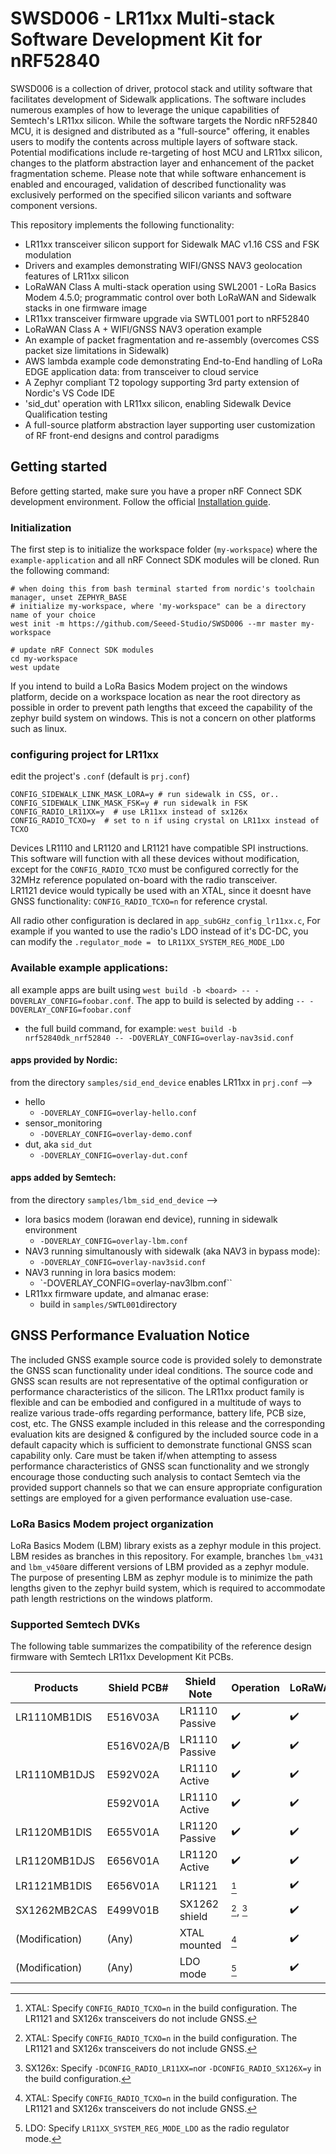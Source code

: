 # SWSD006 - LR11xx Multi-stack Software Development Kit for nRF52840

SWSD006 is a collection of driver, protocol stack and utility software that facilitates development of Sidewalk
applications. The software includes numerous examples of how to leverage the unique capabilities of Semtech's LR11xx silicon. 
While the software targets the Nordic nRF52840 MCU, it is designed and distributed as a "full-source" offering, it enables users to modify
the contents across multiple layers of software stack. Potential modifications include re-targeting of host MCU and LR11xx silicon,
changes to the platform abstraction layer and enhancement of the packet fragmentation scheme. 
Please note that while software enhancement is enabled and encouraged, validation of described functionality was exclusively performed on the specified silicon variants and software component versions.

This repository implements the following functionality:
- LR11xx transceiver silicon support for Sidewalk MAC v1.16 CSS and FSK modulation 
- Drivers and examples demonstrating WIFI/GNSS NAV3 geolocation features of LR11xx silicon
- LoRaWAN Class A multi-stack operation using SWL2001 - LoRa Basics Modem 4.5.0; programmatic control over both LoRaWAN and Sidewalk stacks in one firmware image
- LR11xx transceiver firmware upgrade via SWTL001 port to nRF52840
- LoRaWAN Class A + WIFI/GNSS NAV3 operation example
- An example of packet fragmentation and re-assembly (overcomes CSS packet size limitations in Sidewalk)
- AWS lambda example code demonstrating End-to-End handling of LoRa EDGE application data: from transceiver to cloud service 
- A Zephyr compliant T2 topology supporting 3rd party extension of Nordic's VS Code IDE
- 'sid_dut' operation with LR11xx silicon, enabling Sidewalk Device Qualification testing
- A full-source platform abstraction layer supporting user customization of RF front-end designs and control paradigms 

## Getting started

Before getting started, make sure you have a proper nRF Connect SDK development environment.
Follow the official
[Installation guide](https://developer.nordicsemi.com/nRF_Connect_SDK/doc/latest/nrf/installation/install_ncs.html).

### Initialization

The first step is to initialize the workspace folder (``my-workspace``) where
the ``example-application`` and all nRF Connect SDK modules will be cloned. Run the following
command:

```shell
# when doing this from bash terminal started from nordic's toolchain manager, unset ZEPHYR_BASE
# initialize my-workspace, where 'my-workspace" can be a directory name of your choice
west init -m https://github.com/Seeed-Studio/SWSD006 --mr master my-workspace

# update nRF Connect SDK modules
cd my-workspace
west update
```
If you intend to build a LoRa Basics Modem project on the windows platform,  decide on a workspace location as near the root directory as possible in order to prevent path lengths that exceed the capability of the zephyr build system on windows.  This is not a concern on other platforms such as linux.
### configuring project for LR11xx
edit the project's ``.conf`` (default is ``prj.conf``)
```
CONFIG_SIDEWALK_LINK_MASK_LORA=y # run sidewalk in CSS, or..
CONFIG_SIDEWALK_LINK_MASK_FSK=y # run sidewalk in FSK
CONFIG_RADIO_LR11XX=y  # use LR11xx instead of sx126x
CONFIG_RADIO_TCXO=y  # set to n if using crystal on LR11xx instead of TCXO
```
Devices LR1110 and LR1120 and LR1121 have compatible SPI instructions.  This software will function with all these devices without modification, except for the ``CONFIG_RADIO_TCXO`` must be configured correctly for the 32MHz reference populated on-board with the radio transceiver.  
LR1121 device would typically be used with an XTAL, since it doesnt have GNSS functionality: ``CONFIG_RADIO_TCXO=n`` for reference crystal.  

All radio other configuration is declared in ``app_subGHz_config_lr11xx.c``, For example if you wanted to use the radio's LDO instead of it's DC-DC, you can modify the ``.regulator_mode = `` to ``LR11XX_SYSTEM_REG_MODE_LDO``
### Available example applications:
all example apps are built using ``west build -b <board> -- -DOVERLAY_CONFIG=foobar.conf``.  The app to build is selected by adding ``-- -DOVERLAY_CONFIG=foobar.conf``
 * the full build command, for example: ``west build -b nrf52840dk_nrf52840 -- -DOVERLAY_CONFIG=overlay-nav3sid.conf``
#### apps provided by Nordic:
from the directory ``samples/sid_end_device`` enables LR11xx in ``prj.conf`` -->
* hello
   * ``-DOVERLAY_CONFIG=overlay-hello.conf``
* sensor_monitoring
   * ``-DOVERLAY_CONFIG=overlay-demo.conf``
* dut, aka ``sid_dut``
   * ``-DOVERLAY_CONFIG=overlay-dut.conf``
#### apps added by Semtech:
from the directory ``samples/lbm_sid_end_device`` -->
* lora basics modem (lorawan end device), running in sidewalk environment
   * ``-DOVERLAY_CONFIG=overlay-lbm.conf``
* NAV3 running simultanously with sidewalk (aka NAV3 in bypass mode):
  * ``-DOVERLAY_CONFIG=overlay-nav3sid.conf``
* NAV3 running in lora basics modem:
  * `-DOVERLAY_CONFIG=overlay-nav3lbm.conf``
 * LR11xx firmware update, and almanac erase:
   * build in ``samples/SWTL001``directory
 
## GNSS Performance Evaluation Notice

The included GNSS example source code is provided solely to demonstrate the GNSS scan functionality under ideal conditions.  The source code and GNSS scan results are not representative of the optimal configuration or performance characteristics  of the silicon. The LR11xx product family is flexible and can be embodied and configured in a multitude of ways to realize  various trade-offs regarding performance, battery life, PCB size, cost, etc. The GNSS example included in this release and the corresponding evaluation  kits are designed & configured by the included source code in a default capacity which is sufficient to demonstrate functional GNSS scan capability only. Care must be taken if/when attempting to assess performance characteristics of GNSS scan functionality and we strongly encourage those conducting such analysis to contact Semtech via the provided support channels so that we can ensure appropriate configuration settings are employed for a given performance evaluation use-case.
### LoRa Basics Modem project organization
LoRa Basics Modem (LBM) library exists as a zephyr module in this project.  LBM resides as branches in this repository.  For example, branches ``lbm_v431`` and ``lbm_v450``are different versions of LBM provided as a zephyr module.  The purpose of presenting LBM as zephyr module is to minimize the path lengths given to the zephyr build system, which is required to accommodate path length restrictions on the windows platform.
### Supported Semtech DVKs

The following table summarizes the compatibility of the reference design firmware with Semtech LR11xx Development Kit PCBs.

| Products | Shield PCB# | Shield Note | Operation | LoRaWAN | GNSS/WiFi scan |
| -------------- | ---------- | -------------- | -----------------  | -----------------  | -----------------  |
| LR1110MB1DIS   | E516V03A   | LR1110 Passive | :heavy_check_mark: | :heavy_check_mark: | :heavy_check_mark: |
|                | E516V02A/B | LR1110 Passive | :heavy_check_mark: | :heavy_check_mark: | :heavy_check_mark: |
| LR1110MB1DJS   | E592V02A   | LR1110 Active  | :heavy_check_mark: | :heavy_check_mark: | :heavy_check_mark: |
|                | E592V01A   | LR1110 Active  | :heavy_check_mark: | :heavy_check_mark: | :heavy_check_mark: |
| LR1120MB1DIS   | E655V01A   | LR1120 Passive | :heavy_check_mark: | :heavy_check_mark: | :heavy_check_mark: |
| LR1120MB1DJS   | E656V01A   | LR1120 Active  | :heavy_check_mark: | :heavy_check_mark: | :heavy_check_mark: |
| LR1121MB1DIS   | E656V01A   | LR1121         | [^1]                | :heavy_check_mark: | :x:                |
| SX1262MB2CAS   | E499V01B   | SX1262 shield  | [^1], [^2]            | :heavy_check_mark: | :x:                |
| (Modification) | (Any)      | XTAL mounted   | [^1]                | :heavy_check_mark: | :x:                |
| (Modification) | (Any)      | LDO mode       | [^3]                | :heavy_check_mark: | :heavy_check_mark: |

[^1]: XTAL: Specify ``CONFIG_RADIO_TCXO=n`` in the build configuration. The LR1121 and SX126x transceivers do not include GNSS.
[^2]: SX126x: Specify ``-DCONFIG_RADIO_LR11XX=n``or  ``-DCONFIG_RADIO_SX126X=y`` in the build configuration.
[^3]: LDO: Specify ``LR11XX_SYSTEM_REG_MODE_LDO`` as the radio regulator mode.

